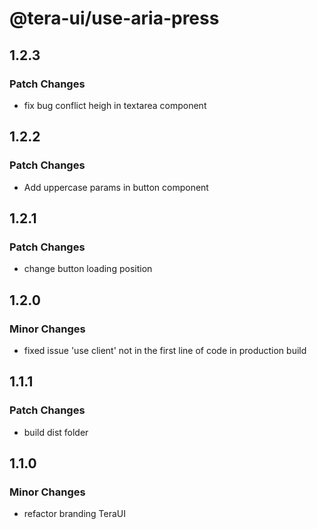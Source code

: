 # @tera-ui/use-aria-press

## 1.2.3

### Patch Changes

- fix bug conflict heigh in textarea component

## 1.2.2

### Patch Changes

- Add uppercase params in button component

## 1.2.1

### Patch Changes

- change button loading position

## 1.2.0

### Minor Changes

- fixed issue 'use client' not in the first line of code in production build

## 1.1.1

### Patch Changes

- build dist folder

## 1.1.0

### Minor Changes

- refactor branding TeraUI
